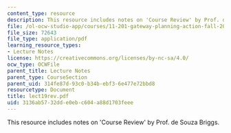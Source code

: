 ```yaml
---
content_type: resource
description: This resource includes notes on 'Course Review' by Prof. de Souza Briggs.
file: /ol-ocw-studio-app/courses/11-201-gateway-planning-action-fall-2005/3136ab5732dde0ebc604a88d1703feee_lect19rev.pdf
file_size: 72643
file_type: application/pdf
learning_resource_types:
- Lecture Notes
license: https://creativecommons.org/licenses/by-nc-sa/4.0/
ocw_type: OCWFile
parent_title: Lecture Notes
parent_type: CourseSection
parent_uid: 314fe87d-93c0-b34b-ebf3-6e477e72bbd8
resourcetype: Document
title: lect19rev.pdf
uid: 3136ab57-32dd-e0eb-c604-a88d1703feee
---
```

This resource includes notes on 'Course Review' by Prof. de Souza Briggs.